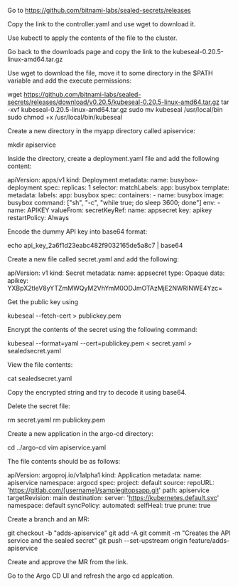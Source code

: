 

Go to https://github.com/bitnami-labs/sealed-secrets/releases

Copy the link to the controller.yaml and use wget to download it.

Use kubectl to apply the contents of the file to the cluster.

Go back to the downloads page and copy the link to the kubeseal-0.20.5-linux-amd64.tar.gz

Use wget to download the file, move it to some directory in the $PATH variable and add the execute permissions:

wget https://github.com/bitnami-labs/sealed-secrets/releases/download/v0.20.5/kubeseal-0.20.5-linux-amd64.tar.gz
tar -xvf kubeseal-0.20.5-linux-amd64.tar.gz
sudo mv kubeseal /usr/local/bin
sudo chmod +x /usr/local/bin/kubeseal

Create a new directory in the myapp directory called apiservice:

mkdir apiservice

Inside the directory, create a deployment.yaml file and add the following content:

apiVersion: apps/v1
kind: Deployment
metadata:
  name: busybox-deployment
spec:
  replicas: 1
  selector:
    matchLabels:
      app: busybox
  template:
    metadata:
      labels:
        app: busybox
    spec:
      containers:
      - name: busybox
        image: busybox
        command: ["sh", "-c", "while true; do sleep 3600; done"]
        env:
        - name: APIKEY
          valueFrom:
            secretKeyRef:
              name: appsecret
              key: apikey
      restartPolicy: Always

Encode the dummy API key into base64 format:

echo api_key_2a6f1d23eabc482f9032165de5a8c7 | base64

Create a new file called secret.yaml and add the following:

apiVersion: v1
kind: Secret
metadata:
  name: appsecret
type: Opaque
data:
  apikey: YXBpX2tleV8yYTZmMWQyM2VhYmM0ODJmOTAzMjE2NWRlNWE4Yzc=

Get the public key using

kubeseal --fetch-cert > publickey.pem

Encrypt the contents of the secret using the following command:

kubeseal --format=yaml --cert=publickey.pem < secret.yaml > sealedsecret.yaml

View the file contents:

cat sealedsecret.yaml

Copy the encrypted string and try to decode it using base64.

Delete the secret file:

rm secret.yaml
rm publickey.pem

Create a new application in the argo-cd directory:

cd ../argo-cd
vim apiservice.yaml

The file contents should be as follows:

apiVersion: argoproj.io/v1alpha1
kind: Application
metadata:
  name: apiservice
  namespace: argocd
spec:
  project: default
  source:
    repoURL: 'https://gitlab.com/[username]/samplegitopsapp.git'
    path: apiservice
    targetRevision: main
  destination:
    server: 'https://kubernetes.default.svc'
    namespace: default
  syncPolicy:
    automated:
      selfHeal: true
      prune: true

Create a branch and an MR:

git checkout -b "adds-apiservice"
git add -A
git commit -m "Creates the API service and the sealed secret"
git push --set-upstream origin feature/adds-apiservice

Create and approve the MR from the link.

Go to the Argo CD UI and refresh the argo cd applcation.
